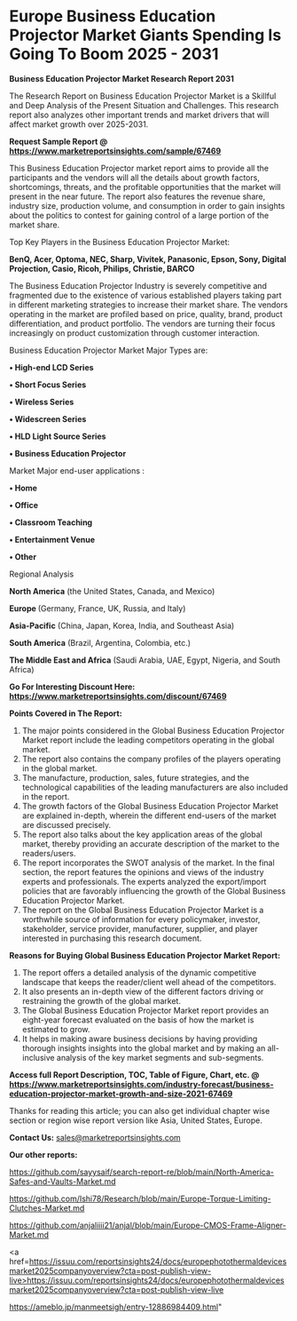 # Europe Business Education Projector Market Giants Spending Is Going To Boom 2025 - 2031

<strong>Business Education Projector Market Research Report 2031</strong>

The Research Report on Business Education Projector Market is a Skillful and Deep Analysis of the Present Situation and Challenges. This research report also analyzes other important trends and market drivers that will affect market growth over 2025-2031.

<strong>Request Sample Report @ <a href=https://www.marketreportsinsights.com/sample/67469>https://www.marketreportsinsights.com/sample/67469</a></strong>

This Business Education Projector market report aims to provide all the participants and the vendors will all the details about growth factors, shortcomings, threats, and the profitable opportunities that the market will present in the near future. The report also features the revenue share, industry size, production volume, and consumption in order to gain insights about the politics to contest for gaining control of a large portion of the market share.

Top Key Players in the Business Education Projector Market:

<strong>BenQ, Acer, Optoma, NEC, Sharp, Vivitek, Panasonic, Epson, Sony, Digital Projection, Casio, Ricoh, Philips, Christie, BARCO</strong>

The Business Education Projector Industry is severely competitive and fragmented due to the existence of various established players taking part in different marketing strategies to increase their market share. The vendors operating in the market are profiled based on price, quality, brand, product differentiation, and product portfolio. The vendors are turning their focus increasingly on product customization through customer interaction.

Business Education Projector Market Major Types are:

<strong>• High-end LCD Series

• Short Focus Series

• Wireless Series

• Widescreen Series

• HLD Light Source Series

• Business Education Projector</strong>

Market Major end-user applications :

<strong>• Home

• Office

• Classroom Teaching

• Entertainment Venue

• Other</strong>

Regional Analysis

</u><strong><b>North America</b></strong> (the United States, Canada, and Mexico)

<strong><b>Europe </b></strong>(Germany, France, UK, Russia, and Italy)

<strong><b>Asia-Pacific</b></strong> (China, Japan, Korea, India, and Southeast Asia)

<strong><b>South America</b></strong> (Brazil, Argentina, Colombia, etc.)

<strong><b>The Middle East and Africa</b></strong> (Saudi Arabia, UAE, Egypt, Nigeria, and South Africa)

<strong>Go For Interesting Discount Here: <a href=https://www.marketreportsinsights.com/discount/67469>https://www.marketreportsinsights.com/discount/67469</a></strong>

<strong>Points Covered in The Report:</strong>
<ol>
  <li>The major points considered in the Global Business Education Projector Market report include the leading competitors operating in the global market.</li>
  <li>The report also contains the company profiles of the players operating in the global market.</li>
  <li>The manufacture, production, sales, future strategies, and the technological capabilities of the leading manufacturers are also included in the report.</li>
  <li>The growth factors of the Global Business Education Projector Market are explained in-depth, wherein the different end-users of the market are discussed precisely.</li>
  <li>The report also talks about the key application areas of the global market, thereby providing an accurate description of the market to the readers/users.</li>
  <li>The report incorporates the SWOT analysis of the market. In the final section, the report features the opinions and views of the industry experts and professionals. The experts analyzed the export/import policies that are favorably influencing the growth of the Global Business Education Projector Market.</li>
  <li>The report on the Global Business Education Projector Market is a worthwhile source of information for every policymaker, investor, stakeholder, service provider, manufacturer, supplier, and player interested in purchasing this research document.</li>
</ol>
<strong>Reasons for Buying Global Business Education Projector Market Report:</strong>

<ol>
  <li>The report offers a detailed analysis of the dynamic competitive landscape that keeps the reader/client well ahead of the competitors.</li>
  <li>It also presents an in-depth view of the different factors driving or restraining the growth of the global market.</li>
  <li>The Global Business Education Projector Market report provides an eight-year forecast evaluated on the basis of how the market is estimated to grow.</li>
  <li>It helps in making aware business decisions by having providing thorough insights insights into the global market and by making an all-inclusive analysis of the key market segments and sub-segments.</li>
</ol>
<strong>Access full Report Description, TOC, Table of Figure, Chart, etc. @ <a href=https://www.marketreportsinsights.com/industry-forecast/business-education-projector-market-growth-and-size-2021-67469>https://www.marketreportsinsights.com/industry-forecast/business-education-projector-market-growth-and-size-2021-67469</a></strong>


Thanks for reading this article; you can also get individual chapter wise section or region wise report version like Asia, United States, Europe.

<strong>Contact Us:</strong>
sales@marketreportsinsights.com

<strong>Our other reports:</strong>

<a href=https://github.com/sayysaif/search-report-re/blob/main/North-America-Safes-and-Vaults-Market.md>https://github.com/sayysaif/search-report-re/blob/main/North-America-Safes-and-Vaults-Market.md</a>

<a href=https://github.com/Ishi78/Research/blob/main/Europe-Torque-Limiting-Clutches-Market.md>https://github.com/Ishi78/Research/blob/main/Europe-Torque-Limiting-Clutches-Market.md</a>

<a href=https://github.com/anjaliiii21/anjal/blob/main/Europe-CMOS-Frame-Aligner-Market.md>https://github.com/anjaliiii21/anjal/blob/main/Europe-CMOS-Frame-Aligner-Market.md</a>

<a href=https://issuu.com/reportsinsights24/docs/europephotothermaldevicesmarket2025companyoverview?cta=post-publish-view-live>https://issuu.com/reportsinsights24/docs/europephotothermaldevicesmarket2025companyoverview?cta=post-publish-view-live</a>

<a href=https://ameblo.jp/manmeetsigh/entry-12886984409.html>https://ameblo.jp/manmeetsigh/entry-12886984409.html</a>"
